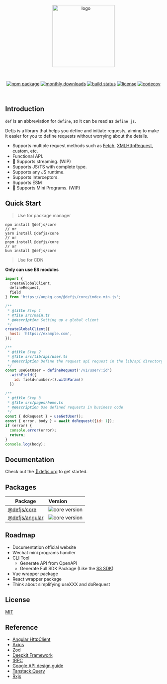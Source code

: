<p align="center">
  <a href="https://github.com/defjs/defjs" target="_blank" rel="noopener noreferrer">
    <img width="200" src="logo.jpg" alt="logo">
  </a>
</p>
<br/>
<p align="center">
  <a href="https://npmjs.com/package/@defjs/core"><img src="https://img.shields.io/npm/v/%40defjs%2Fcore?color=%23000&style=flat-square" alt="npm package"></a>
  <a href="https://npmjs.com/package/@defjs/core"><img src="https://img.shields.io/npm/dm/%40defjs%2Fcore?color=%23000&style=flat-square" alt="monthly downloads"></a>
  <a href="https://github.com/defjs/defjs/actions/workflows/ci.yml"><img src="https://img.shields.io/github/actions/workflow/status/defjs/defjs/ci.yml?branch=main&color=%23000&style=flat-square" alt="build status"></a>
  <a href="https://github.com/defjs/defjs/blob/main/LICENSE"><img src="https://img.shields.io/github/license/defjs/defjs?color=%23000&style=flat-square" alt="license"></a>
  <a href="https://codecov.io/gh/defjs/defjs"><img src="https://img.shields.io/codecov/c/gh/defjs/defjs?color=%23000&style=flat-square" alt="codecov"/></a>
</p>
<br/>

## Introduction

`def` is an abbreviation for `define`, so it can be read as `define js`.

Defjs is a library that helps you define and initiate requests, aiming to make it easier for you to define requests without worrying about the details.

-	Supports multiple request methods such as [Fetch](https://developer.mozilla.org/en-US/docs/Web/API/Fetch_API), [XMLHttpRequest](https://developer.mozilla.org/en-US/docs/Web/API/XMLHttpRequest), custom, etc.
-	Functional API.
-	🚧 Supports streaming. (WIP)
-	Supports JS/TS with complete type.
-	Supports any JS runtime.
-	Supports Interceptors.
-	Supports ESM
-	🚧 Supports Mini Programs. (WIP)

## Quick Start

> Use for package manager
```shell
npm install @defjs/core
// or
yarn install @defjs/core
// or
pnpm install @defjs/core
// or
bun install @defjs/core
```

> Use for CDN

**Only can use ES modules**

```javascript
import {
  createGlobalClient,
  defineRequest, 
  field
} from 'https://unpkg.com/@defjs/core/index.min.js';

/**
 * @title Step 1
 * @file src/main.ts
 * @description Setting up a global client
 */
createGlobalClient({
  host: 'https://example.com',
});

/**
 * @title Step 2
 * @file src/lib/api/user.ts
 * @description Define the request api request in the lib/api directory of the project
 */
const useGetUser = defineRequest('/v1/user/:id')
  .withField({
    id: field<number>().withParam()
  })

/**
 * @title Step 3
 * @file src/pages/home.ts
 * @description Use defined requests in business code
 */
const { doRequest } = useGetUser();
const { error, body } = await doRequest({id: 1});
if (error) {
  console.error(error);
  return;
}
console.log(body);
```

## Documentation

Check out the [🚧 defjs.org](https://defjs.org) to get started.

## Packages

| Package                      | Version                                                                                      |
|------------------------------|:---------------------------------------------------------------------------------------------|
| [@defjs/core](packages/core) | ![core version](https://img.shields.io/npm/v/%40defjs%2Fcore?color=%23000&style=flat-square) |
| [@defjs/angular](packages/angular) | ![core version](https://img.shields.io/npm/v/%40defjs%2Fangular?color=%23000&style=flat-square)     |

## Roadmap

- Documentation official website
- Wechat mini programs handler
- CLI Tool
  - Generate API from OpenAPI
  - Generate Full SDK Package (Like the [S3 SDK](https://www.npmjs.com/package/@aws-sdk/client-s3))
- Vue wrapper package
- React wrapper package
- Think about simplifying useXXX and doRequest

## License

[MIT](LICENSE)

## Reference

- [Angular HttpClient](https://angular.dev/guide/http)
- [Axios](https://axios-http.com)
- [Zod](https://zod.dev)
- [Deepkit Framework](https://github.com/deepkit/deepkit-framework)
- [tRPC](https://trpc.io)
- [Google API design guide](https://cloud.google.com/apis/design)
- [Tanstack Query](https://tanstack.com/query)
- [Rxjs](https://rxjs.dev)
